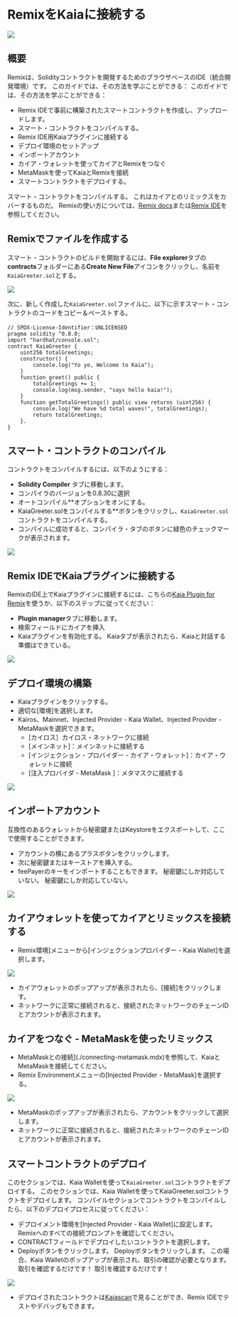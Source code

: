 # RemixをKaiaに接続する

![](/img/banners/kaia-remix.png)

## 概要<a href="#overview" id="overview"></a>

Remixは、Solidityコントラクトを開発するためのブラウザベースのIDE（統合開発環境）です。 このガイドでは、その方法を学ぶことができる： このガイドでは、その方法を学ぶことができる：

- Remix IDEで事前に構築されたスマートコントラクトを作成し、アップロードします。
- スマート・コントラクトをコンパイルする。
- Remix IDE用Kaiaプラグインに接続する
- デプロイ環境のセットアップ
- インポートアカウント
- カイア・ウォレットを使ってカイアとRemixをつなぐ
- MetaMaskを使ってKaiaとRemixを接続
- スマートコントラクトをデプロイする。

スマート・コントラクトをコンパイルする。 これはカイアとのリミックスをカバーするものだ。 Remixの使い方については、[Remix docs](https://remix-ide.readthedocs.io/en/latest/)または[Remix IDE](https://remix.ethereum.org/)を参照してください。

## Remixでファイルを作成する<a href="#creating-a-file-on-remix" id="creating-a-file-on-remix"></a>

スマート・コントラクトのビルドを開始するには、**File explorer**タブの**contracts**フォルダーにある**Create New File**アイコンをクリックし、名前を`KaiaGreeter.sol`とする。

![](/img/build/smart-contracts/kg-remix-file.png)

次に、新しく作成した`KaiaGreeter.sol`ファイルに、以下に示すスマート・コントラクトのコードをコピー＆ペーストする。

```solidity
// SPDX-License-Identifier：UNLICENSED
pragma solidity ^0.8.0;
import "hardhat/console.sol";
contract KaiaGreeter {
    uint256 totalGreetings;
    constructor() {
        console.log("Yo yo, Welcome to Kaia");
    }
    function greet() public {
        totalGreetings += 1;
        console.log(msg.sender, "says hello kaia!");
    }
    function getTotalGreetings() public view returns (uint256) {
        console.log("We have %d total waves!", totalGreetings);
        return totalGreetings;
    }.
}
```

## スマート・コントラクトのコンパイル<a href="#compile-smart-contract" id="compile-smart-contract"></a>

コントラクトをコンパイルするには、以下のようにする：

- **Solidity Compiler** タブに移動します。
- コンパイラのバージョンを0.8.30に選択
- オートコンパイル\*\*オプションをオンにする。
- KaiaGreeter.solをコンパイルする\*\*ボタンをクリックし、`KaiaGreeter.sol`コントラクトをコンパイルする。
- コンパイルに成功すると、コンパイラ・タブのボタンに緑色のチェックマークが表示されます。

![](/img/build/smart-contracts/kg-remix-compile.png)

## Remix IDEでKaiaプラグインに接続する<a href="#connect-to-kaia-plugin" id="connect-to-kaia-plugin"></a>

RemixのIDE上でKaiaプラグインに接続するには、こちらの[Kaia Plugin for Remix](https://ide.kaia.io/)を使うか、以下のステップに従ってください：

- **Plugin manager**タブに移動します。
- 検索フィールドにカイアを挿入
- Kaiaプラグインを有効化する。 Kaiaタブが表示されたら、Kaiaと対話する準備はできている。

![](/img/build/smart-contracts/kg-plugin-manager.png)

## デプロイ環境の構築 <a href="#setting-up-deployment-env" id="setting-up-deployment-env"></a>

- Kaiaプラグインをクリックする。
- 適切な[環境]を選択します。
- Kairos、Mainnet、Injected Provider - Kaia Wallet、Injected Provider - MetaMaskを選択できます。
  - [カイロス］カイロス・ネットワークに接続
  - [メインネット]：メインネットに接続する
  - [インジェクション・プロバイダー - カイア・ウォレット]：カイア・ウォレットに接続
  - [注入プロバイダ - MetaMask ]：メタマスクに接続する

![](/img/build/smart-contracts/kg-remix-env.png)

## インポートアカウント<a href="#import-account" id="import-account"></a>

互換性のあるウォレットから秘密鍵またはKeystoreをエクスポートして、ここで使用することができます。

- アカウントの横にあるプラスボタンをクリックします。
- 次に秘密鍵またはキーストアを挿入する。
- feePayerのキーをインポートすることもできます。 秘密鍵にしか対応していない。 秘密鍵にしか対応していない。

![](/img/build/smart-contracts/kg-import-account.png)

## カイアウォレットを使ってカイアとリミックスを接続する<a href="#connect-to-kaia-using-kaia-wallet" id="connect-to-kaia-using-kaia-wallet"></a>

- Remix環境]メニューから[インジェクションプロバイダー - Kaia Wallet]を選択します。

![](/img/build/smart-contracts/kg-ip-kw.png)

- カイアウォレットのポップアップが表示されたら、[接続]をクリックします。
- ネットワークに正常に接続されると、接続されたネットワークのチェーンIDとアカウントが表示されます。

## カイアをつなぐ - MetaMaskを使ったリミックス<a href="#connect-to-kaia-using-metamask" id="connect-to-kaia-using-metamask"></a>

- MetaMaskとの接続](./connecting-metamask.mdx)を参照して、KaiaとMetaMaskを接続してください。
- Remix Environmentメニューの[Injected Provider - MetaMask]を選択する。

![](/img/build/smart-contracts/kg-ip-mm.png)

- MetaMaskのポップアップが表示されたら、アカウントをクリックして選択します。
- ネットワークに正常に接続されると、接続されたネットワークのチェーンIDとアカウントが表示されます。

## スマートコントラクトのデプロイ<a href="#deploying-contract" id="deploying-contract"></a>

このセクションでは、Kaia Walletを使って`KaiaGreeter.sol`コントラクトをデプロイする。 このセクションでは、Kaia Walletを使ってKaiaGreeter.solコントラクトをデプロイします。 コンパイルセクションでコントラクトをコンパイルしたら、以下のデプロイプロセスに従ってください：

- デプロイメント環境を[Injected Provider - Kaia Wallet]に設定します。 Remixへのすべての接続プロンプトを確認してください。
- CONTRACTフィールドでデプロイしたいコントラクトを選択します。
- Deployボタンをクリックします。 Deployボタンをクリックします。 この場合、Kaia Walletのポップアップが表示され、取引の確認が必要となります。 取引を確認するだけです！ 取引を確認するだけです！

![](/img/build/smart-contracts/kg-deployed.png)

- デプロイされたコントラクトは[Kaiascan](https://kairos.kaiascan.io/)で見ることができ、Remix IDEでテストやデバッグもできます。
